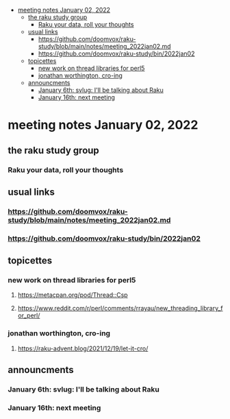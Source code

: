 - [meeting notes January 02, 2022](#org13c6eeb)
  - [the raku study group](#org10c166b)
    - [Raku your data, roll your thoughts](#orgcdb8f70)
  - [usual links](#org1ee2b64)
    - [<https://github.com/doomvox/raku-study/blob/main/notes/meeting_2022jan02.md>](#orgd16ce80)
    - [<https://github.com/doomvox/raku-study/bin/2022jan02>](#org67b9b3f)
  - [topicettes](#org7b46101)
    - [new work on thread libraries for perl5](#org7592018)
    - [jonathan worthington, cro-ing](#orgaf0967d)
  - [announcments](#orga4df2ee)
    - [January 6th: svlug: I'll be talking about Raku](#org9a6c545)
    - [January 16th: next meeting](#orgfc0e763)


<a id="org13c6eeb"></a>

# meeting notes January 02, 2022


<a id="org10c166b"></a>

## the raku study group


<a id="orgcdb8f70"></a>

### Raku your data, roll your thoughts


<a id="org1ee2b64"></a>

## usual links


<a id="orgd16ce80"></a>

### <https://github.com/doomvox/raku-study/blob/main/notes/meeting_2022jan02.md>


<a id="org67b9b3f"></a>

### <https://github.com/doomvox/raku-study/bin/2022jan02>


<a id="org7b46101"></a>

## topicettes


<a id="org7592018"></a>

### new work on thread libraries for perl5

1.  <https://metacpan.org/pod/Thread::Csp>

2.  <https://www.reddit.com/r/perl/comments/rrayau/new_threading_library_for_perl/>


<a id="orgaf0967d"></a>

### jonathan worthington, cro-ing

1.  <https://raku-advent.blog/2021/12/19/let-it-cro/>


<a id="orga4df2ee"></a>

## announcments


<a id="org9a6c545"></a>

### January 6th: svlug: I'll be talking about Raku


<a id="orgfc0e763"></a>

### January 16th: next meeting
